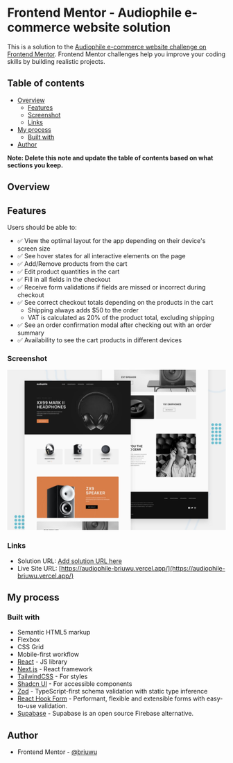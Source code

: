 # Frontend Mentor - Audiophile e-commerce website solution

This is a solution to the [Audiophile e-commerce website challenge on Frontend Mentor](https://www.frontendmentor.io/challenges/audiophile-ecommerce-website-C8cuSd_wx). Frontend Mentor challenges help you improve your coding skills by building realistic projects.

## Table of contents

- [Overview](#overview)
  - [Features](#features)
  - [Screenshot](#screenshot)
  - [Links](#links)
- [My process](#my-process)
  - [Built with](#built-with)
- [Author](#author)

**Note: Delete this note and update the table of contents based on what sections you keep.**

## Overview

## Features

Users should be able to:

- ✅ View the optimal layout for the app depending on their device's screen size
- ✅ See hover states for all interactive elements on the page
- ✅ Add/Remove products from the cart
- ✅ Edit product quantities in the cart
- ✅ Fill in all fields in the checkout
- ✅ Receive form validations if fields are missed or incorrect during checkout
- ✅ See correct checkout totals depending on the products in the cart
  - Shipping always adds $50 to the order
  - VAT is calculated as 20% of the product total, excluding shipping
- ✅ See an order confirmation modal after checking out with an order summary
- ✅ Availability to see the cart products in different devices

### Screenshot

![](./public/assets/preview.jpg)

### Links

- Solution URL: [Add solution URL here](https://your-solution-url.com)
- Live Site URL: [https://audiophile-briuwu.vercel.app/](https://audiophile-briuwu.vercel.app/)

## My process

### Built with

- Semantic HTML5 markup
- Flexbox
- CSS Grid
- Mobile-first workflow
- [React](https://reactjs.org/) - JS library
- [Next.js](https://nextjs.org/) - React framework
- [TailwindCSS](https://tailwindcss.com/) - For styles
- [Shadcn UI](https://ui.shadcn.com/) - For accessible components
- [Zod](https://zod.dev/) - TypeScript-first schema validation with static type inference
- [React Hook Form](https://react-hook-form.com/) - Performant, flexible and extensible forms with easy-to-use validation.
- [Supabase](https://supabase.com/) - Supabase is an open source Firebase alternative.

## Author

- Frontend Mentor - [@briuwu](https://www.frontendmentor.io/profile/briuwu)
